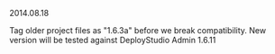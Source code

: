 2014.08.18

Tag older project files as "1.6.3a" before we break compatibility.
New version will be tested against DeployStudio Admin 1.6.11

